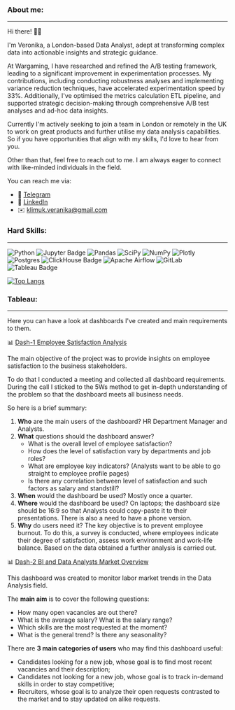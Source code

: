### About me:
---
Hi there! 👋🏻

I'm Veronika, a London-based Data Analyst, adept at transforming complex data into actionable insights and strategic guidance.

At Wargaming, I have researched and refined the A/B testing framework, leading to a significant improvement in experimentation processes. My contributions, including conducting robustness analyses and implementing variance reduction techniques, have accelerated experimentation speed by 33%. Additionally, I've optimised the metrics calculation ETL pipeline, and supported strategic decision-making through comprehensive A/B test analyses and ad-hoc data insights.

Currently I'm actively seeking to join a team in London or remotely in the UK to work on great products and further utilise my data analysis capabilities. So if you have opportunities that align with my skills, I'd love to hear from you.

Other than that, feel free to reach out to me. I am always eager to connect with like-minded individuals in the field.

You can reach me via:
- 💬 [Telegram](t.me/veronbugattiveyron)
- 💼 [LinkedIn](https://www.linkedin.com/in/veronika-klimuk-98a6ba159/)
- ✉️ klimuk.veranika@gmail.com

### Hard Skills:
---
![Python](https://img.shields.io/badge/python-3670A0?style=for-the-badge&logo=python&logoColor=ffdd54)
![Jupyter Badge](https://img.shields.io/badge/Jupyter-F37626?logo=jupyter&logoColor=fff&style=for-the-badge)
![Pandas](https://img.shields.io/badge/pandas-%23150458.svg?style=for-the-badge&logo=pandas&logoColor=white)
![SciPy](https://img.shields.io/badge/SciPy-%230C55A5.svg?style=for-the-badge&logo=scipy&logoColor=%white)
![NumPy](https://img.shields.io/badge/numpy-%23013243.svg?style=for-the-badge&logo=numpy&logoColor=white)
![Plotly](https://img.shields.io/badge/Plotly-%233F4F75.svg?style=for-the-badge&logo=plotly&logoColor=white)
![Postgres](https://img.shields.io/badge/postgres-%23316192.svg?style=for-the-badge&logo=postgresql&logoColor=white)
![ClickHouse Badge](https://img.shields.io/badge/ClickHouse-FFCC01?logo=clickhouse&logoColor=000&style=for-the-badge)
![Apache Airflow](https://img.shields.io/badge/Apache%20Airflow-017CEE?style=for-the-badge&logo=Apache%20Airflow&logoColor=white)
![GitLab](https://img.shields.io/badge/gitlab-%23181717.svg?style=for-the-badge&logo=gitlab&logoColor=white)
![Tableau Badge](https://img.shields.io/badge/Tableau-E97627?logo=tableau&logoColor=fff&style=for-the-badge)

[![Top Langs](https://github-readme-stats.vercel.app/api/top-langs/?username=veronikaklimuk&layout=compact&theme=tokyonight)](https://github.com/veronikaklimuk/github-readme-stats)

### Tableau:
---
Here you can have a look at dashboards I've created and main requirements to them.

📊 [Dash-1 Employee Satisfaction Analysis](https://public.tableau.com/app/profile/veronika.klimuk/viz/EmployeeSatisfactionAnalysis_16606779496840/EmployeeSatisfactionAnalysis) 

The main objective of the project was to provide insights on employee satisfaction to the business stakeholders. 

To do that I conducted a meeting and collected all dashboard requirements. During the call I sticked to the 5Ws method to get in-depth understanding of the problem so that the dashboard meets all business needs. 

So here is a brief summary:
1. **Who** are the main users of the dashboard? HR Department Manager and Analysts. 
2. **What** questions should the dashboard answer? 
    - What is the overall level of employee satisfaction?
    -  How does the level of satisfaction vary by departments and job roles?
    - What are employee key indicators? (Analysts want to be able to go straight to employee profile pages)
    - Is there any correlation between level of satisfaction and such factors as salary and standstill?
3. **When** would the dashboard be used? Mostly once a quarter.
4. **Where** would the dashboard be used? On laptops; the dashboard size should be 16:9 so that Analysts could copy-paste it to their presentations. There is also a need to have a phone version. 
5. **Why** do users need it? The key objective is to prevent employee burnout. To do this, a survey is conducted, where employees indicate their degree of satisfaction, assess work environment and work-life balance. Based on the data obtained a further analysis is carried out.

📊 [Dash-2 BI and Data Analysts Market Overview](https://public.tableau.com/app/profile/veronika.klimuk/viz/BIandDataAnalystsMarketOverview/BIandDataAnalystsMarketOverview#1)

This dashboard was created to monitor labor market trends in the Data Analysis field. 

The **main aim** is to cover the following questions:
- How many open vacancies are out there?
- What is the average salary? What is the salary range? 
- Which skills are the most requested at the moment?
- What is the general trend? Is there any seasonality?
    
There are **3 main categories of users** who may find this dashboard useful:
- Candidates looking for a new job, whose goal is to find most recent vacancies and their description; 
- Candidates not looking for a new job, whose goal is to track in-demand skills in order to stay competitive;
- Recruiters, whose goal is to analyze their open requests contrasted to the market and to stay updated on alike requests.



<!--
**veronikaklimuk/veronikaklimuk** is a ✨ _special_ ✨ repository because its `README.md` (this file) appears on your GitHub profile.

Here are some ideas to get you started:

- 🔭 I’m currently working on ...
- 🌱 I’m currently learning ...
- 👯 I’m looking to collaborate on ...
- 🤔 I’m looking for help with ...
- 💬 Ask me about ...
- 📫 How to reach me: ...
- 😄 Pronouns: ...
- ⚡ Fun fact: ...
-->
